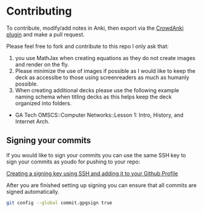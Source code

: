 # Contributing

To contribute, modify/add notes in Anki, then export via the [CrowdAnki plugin](https://ankiweb.net/shared/info/1788670778) and make a pull request.

Please feel free to fork and contribute to this repo I only ask that:

1. you use MathJax when creating equations as they do not create images and render on the fly.
2. Please minimize the use of images if possible as I would like to keep the deck as accesslbe to those using screenreaders as much as humanly possible.
3. When creating additional decks please use the following example naming schema when titling decks as this helps keep the deck organized into folders.

- GA Tech OMSCS::Computer Networks::Lesson 1: Intro, History, and Internet Arch.

## Signing your commits

If you would like to sign your commits you can use the same SSH key to sign your commits as youdo for pushing to your repo:

[Creating a signing key using SSH and adding it to your Github Profile](https://docs.github.com/en/authentication/managing-commit-signature-verification/about-commit-signature-verification#ssh-commit-signature-verification)

After you are finished setting up signing you can ensure that all commits are signed automatically.

```bash
git config --global commit.gpgsign true
```